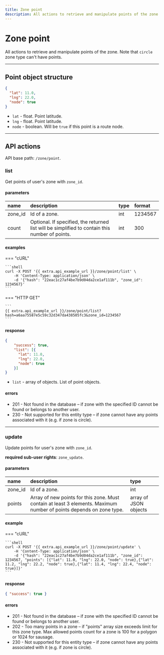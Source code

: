 ```yaml
---
title: Zone point
description: All actions to retrieve and manipulate points of the zone.
---
```


# Zone point

All actions to retrieve and manipulate points of the zone. Note that `circle` zone type can't have points.

<hr>

## Point object structure

```json
{
  "lat": 11.0,
  "lng": 22.0,
  "node": true
}
```

* `lat` - float. Point latitude.
* `lng` - float. Point latitude.
* `node` - boolean. Will be `true` if this point is a route node.

<hr>

## API actions

API base path: `/zone/point`.

### list

Get points of user's zone with `zone_id`.

#### parameters

| name | description | type| format |
| :------ | :------ | :----- | :----- |
| zone_id | Id of a zone. | int | 1234567 |
| count | Optional. If specified, the returned list will be simplified to contain this number of points. | int | 300 |

#### examples

=== "cURL"

    ```shell
    curl -X POST '{{ extra.api_example_url }}/zone/point/list' \
        -H 'Content-Type: application/json' \ 
        -d '{"hash": "22eac1c27af4be7b9d04da2ce1af111b", "zone_id": 1234567}'
    ```

=== "HTTP GET"

    ```
    {{ extra.api_example_url }}/zone/point/list?hash=a6aa75587e5c59c32d347da438505fc3&zone_id=1234567
    ```

#### response

```json
{
    "success": true,
    "list": [{
      "lat": 11.0,
      "lng": 22.0,
      "node": true
    }]
}
```

* `list` - array of objects. List of point objects. 

#### errors

* 201 - Not found in the database – if zone with the specified ID cannot be found or belongs to another user.
* 230 - Not supported for this entity type – if zone cannot have any points associated with it (e.g. if zone is circle).

<hr>

### update

Update points for user's zone with `zone_id`.

**required sub-user rights**: `zone_update`.

#### parameters

| name | description | type|
| :------ | :------ | :----- |
| zone_id | Id of a zone. | int |
| points | Array of new points for this zone. Must contain at least 3 elements. Maximum number of points depends on zone type. | array of JSON objects |

#### example

=== "cURL"

    ```shell
    curl -X POST '{{ extra.api_example_url }}/zone/point/update' \
        -H 'Content-Type: application/json' \ 
        -d '{"hash": "22eac1c27af4be7b9d04da2ce1af111b", "zone_id": 1234567, "points": [{"lat": 11.0, "lng": 22.0, "node": true},{"lat": 11.2, "lng": 22.2, "node": true},{"lat": 11.4, "lng": 22.4, "node": true}]}'
    ```

#### response

```json
{ "success": true }
```

#### errors

* 201 - Not found in the database – if zone with the specified ID cannot be found or belongs to another user.
* 202 - Too many points in a zone – if "points" array size exceeds limit for this zone type. Max allowed points count 
for a zone is 100 for a polygon or 1024 for sausage.
* 230 - Not supported for this entity type – if zone cannot have any points associated with it (e.g. if zone is circle).
